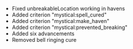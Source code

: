- Fixed unbreakableLocation working in havens
- Added criterion "mystical:spell_cured"
- Added criterion "mystical:make_haven"
- Added criterion "mystical:prevented_breaking"
- Added six advancements
- Removed bell ringing cure